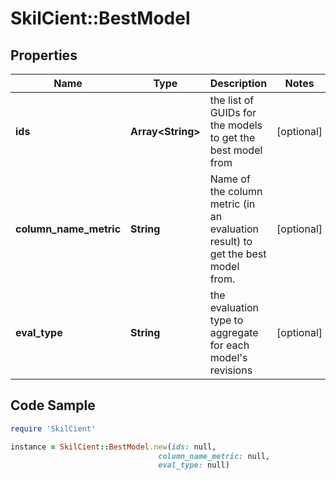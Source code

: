 # SkilCient::BestModel

## Properties

Name | Type | Description | Notes
------------ | ------------- | ------------- | -------------
**ids** | **Array&lt;String&gt;** | the list of GUIDs for the models to get the best model from | [optional] 
**column_name_metric** | **String** | Name of the column metric (in an evaluation result) to get the best model from. | [optional] 
**eval_type** | **String** | the evaluation type to aggregate for each model&#39;s revisions | [optional] 

## Code Sample

```ruby
require 'SkilCient'

instance = SkilCient::BestModel.new(ids: null,
                                 column_name_metric: null,
                                 eval_type: null)
```


